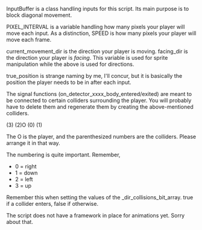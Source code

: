 InputBuffer is a class handling inputs for this script. Its main purpose is to block diagonal movement.

PIXEL_INTERVAL is a variable handling how many pixels your player will move each input.
As a distinction, SPEED is how many pixels your player will move each frame.

current_movement_dir is the direction your player is moving.
facing_dir is the direction your player is *facing*. This variable is used for sprite manipulation while the above is
used for directions.

true_position is strange naming by me, I'll concur, but it is basically the position the player needs to be in after each input.

The signal functions (on_detector_xxxx_body_entered/exited) are meant to be connected to certain colliders surrounding the player.
You will probably have to delete them and regenerate them by creating the above-mentioned colliders.

  (3)
(2)O (0)
  (1)

The O is the player, and the parenthesized numbers are the colliders. Please arrange it in that way.

The numbering is quite important. Remember, 
- 0 = right
- 1 = down
- 2 = left
- 3 = up

Remember this when setting the values of the _dir_collisions_bit_array. true if a collider enters, false if otherwise.

The script does not have a framework in place for animations yet. Sorry about that.

